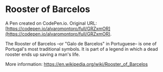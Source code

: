 # Rooster of Barcelos

A Pen created on CodePen.io. Original URL: [https://codepen.io/alvaromontoro/full/GRZxmOR](https://codepen.io/alvaromontoro/full/GRZxmOR).

The Rooster of Barcelos –or "Galo de Barcelos" in Portuguese– is one of Portugal's most traditional symbols. It is part of a legend in which a dead rooster ends up saving a man's life.

More information: https://en.wikipedia.org/wiki/Rooster_of_Barcelos
